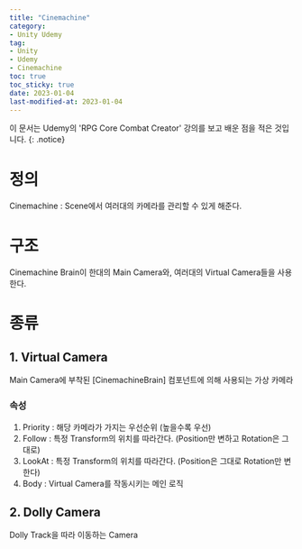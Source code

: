 ```yaml
---
title: "Cinemachine"
category:
- Unity Udemy
tag:
- Unity
- Udemy
- Cinemachine
toc: true
toc_sticky: true
date: 2023-01-04
last-modified-at: 2023-01-04
---
```

이 문서는 Udemy의  'RPG Core Combat Creator' 강의를 보고 배운 점을 적은 것입니다.
{: .notice}

# 정의
Cinemachine : Scene에서 여러대의 카메라를 관리할 수 있게 해준다.   

# 구조
Cinemachine Brain이 한대의 Main Camera와, 여러대의 Virtual Camera들을 사용한다.

# 종류
## 1. Virtual Camera
Main Camera에 부착된 [CinemachineBrain] 컴포넌트에 의해 사용되는 가상 카메라
### 속성
1. Priority : 해당 카메라가 가지는 우선순위 (높을수록 우선)
2. Follow : 특정 Transform의 위치를 따라간다. (Position만 변하고 Rotation은 그대로)
3. LookAt : 특정 Transform의 위치를 따라간다. (Position은 그대로 Rotation만 변한다)
4. Body : Virtual Camera를 작동시키는 메인 로직
## 2. Dolly Camera
Dolly Track을 따라 이동하는 Camera